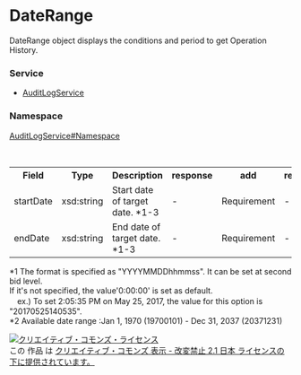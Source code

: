 # DateRange
DateRange object displays the conditions and period to get Operation History.

### Service
+ [AuditLogService](../../services/AuditLogService.md)

### Namespace
[AuditLogService#Namespace](../../services/AuditLogService.md#namespace)

<table>
 <tr>
  <th>Field</th>
  <th>Type</th>
  <th>Description</th>
  <th>response</th>
  <th>add</th>
  <th>remove</th>
 </tr>
 <tr>
  <td>startDate</td>
  <td>xsd:string</td>
  <td>Start date of target date. *1-3</td>
  <td>-</td>
  <td>Requirement</td>
  <td>-</td>
 </tr>
 <tr>
  <td>endDate</td>
  <td>xsd:string</td>
  <td>End date of target date. *1-3</td>
  <td>-</td>
  <td>Requirement</td>
  <td>-</td>
 </tr>
</table>

*1 The format is specified as "YYYYMMDDhhmmss". It can be set at second bid level.<br>If it's not specified, the value'0:00:00' is set as default.<br>
　ex.) To set 2:05:35 PM on May 25, 2017, the value for this option is "20170525140535". <br>
*2 Available date range :Jan 1, 1970 (19700101) - Dec 31, 2037 (20371231)<br>

<a rel="license" href="http://creativecommons.org/licenses/by-nd/2.1/jp/"><img alt="クリエイティブ・コモンズ・ライセンス" style="border-width:0" src="https://i.creativecommons.org/l/by-nd/2.1/jp/88x31.png" /></a><br />この 作品 は <a rel="license" href="http://creativecommons.org/licenses/by-nd/2.1/jp/">クリエイティブ・コモンズ 表示 - 改変禁止 2.1 日本 ライセンスの下に提供されています。</a>
